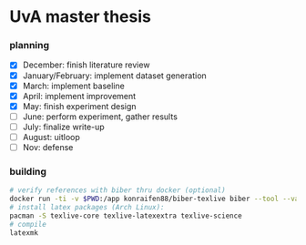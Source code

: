 # UvA master thesis

### planning 

- [x] December: finish literature review
- [x] January/February: implement dataset generation
- [x] March: implement baseline
- [x] April: implement improvement
- [x] May: finish experiment design
- [ ] June: perform experiment, gather results
- [ ] July: finalize write-up
- [ ] August: uitloop
- [ ] Nov: defense

### building

```bash
# verify references with biber thru docker (optional)
docker run -ti -v $PWD:/app konraifen88/biber-texlive biber --tool --validate-datamodel /app/references.bib
# install latex packages (Arch Linux):
pacman -S texlive-core texlive-latexextra texlive-science
# compile
latexmk
```
